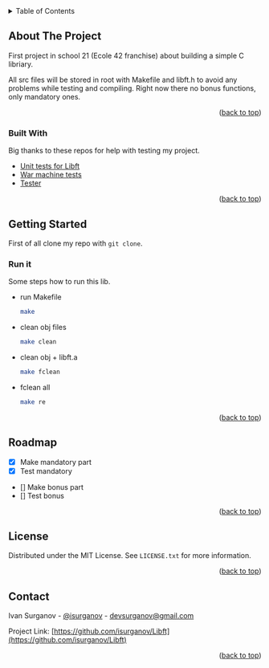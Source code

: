 <div id="top"></div>

<!-- TABLE OF CONTENTS -->
<details>
  <summary>Table of Contents</summary>
  <ol>
    <li>
      <a href="#about-the-project">About The Project</a>
      <ul>
        <li><a href="#built-with">Built With</a></li>
      </ul>
    </li>
    <li>
      <a href="#getting-started">Getting Started</a>
    </li>
    <li><a href="#roadmap">Roadmap</a></li>
    <li><a href="#license">License</a></li>
    <li><a href="#contact">Contact</a></li>
  </ol>
</details>



<!-- ABOUT THE PROJECT -->
## About The Project

First project in school 21 (Ecole 42 franchise) about building a simple C libriary.

All src files will be stored in root with Makefile and libft.h to avoid any problems while testing and compiling. Right now there no bonus functions, only mandatory ones.


<p align="right">(<a href="#top">back to top</a>)</p>



### Built With

Big thanks to these repos for help with testing my project.

* [Unit tests for Libft](https://github.com/alelievr/libft-unit-test)
* [War machine tests](https://github.com/ska42/libft-war-machine)
* [Tester](https://github.com/Tripouille/libftTester)

<p align="right">(<a href="#top">back to top</a>)</p>



<!-- GETTING STARTED -->
## Getting Started

First of all clone my repo with ```git clone```.

### Run it

Some steps how to run this lib.
* run Makefile
  ```sh
  make 
  ```
* clean obj files
  ```sh
  make clean
  ```
* clean obj + libft.a
  ```sh
  make fclean
  ```
* fclean all
  ```sh
  make re
  ```


<p align="right">(<a href="#top">back to top</a>)</p>


<!-- ROADMAP -->
## Roadmap

- [x] Make mandatory part
- [x] Test mandatory
- [] Make bonus part
- [] Test bonus

<p align="right">(<a href="#top">back to top</a>)</p>


<!-- LICENSE -->
## License

Distributed under the MIT License. See `LICENSE.txt` for more information.

<p align="right">(<a href="#top">back to top</a>)</p>



<!-- CONTACT -->
## Contact

Ivan Surganov - [@isurganov](https://www.linkedin.com/in/ivansurganov/) - devsurganov@gmail.com

Project Link: [https://github.com/isurganov/Libft](https://github.com/isurganov/Libft)

<p align="right">(<a href="#top">back to top</a>)</p>



